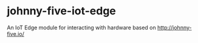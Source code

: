 # johnny-five-iot-edge
An IoT Edge module for interacting with hardware based on http://johnny-five.io/
